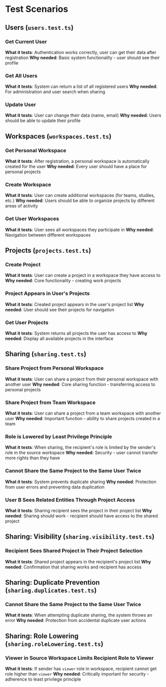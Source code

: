 # Test Scenarios

## Users (`users.test.ts`)

### Get Current User
**What it tests**: Authentication works correctly, user can get their data after registration
**Why needed**: Basic system functionality - user should see their profile

### Get All Users  
**What it tests**: System can return a list of all registered users
**Why needed**: For administration and user search when sharing

### Update User
**What it tests**: User can change their data (name, email)
**Why needed**: Users should be able to update their profile

## Workspaces (`workspaces.test.ts`)

### Get Personal Workspace
**What it tests**: After registration, a personal workspace is automatically created for the user
**Why needed**: Every user should have a place for personal projects

### Create Workspace
**What it tests**: User can create additional workspaces (for teams, studies, etc.)
**Why needed**: Users should be able to organize projects by different areas of activity

### Get User Workspaces
**What it tests**: User sees all workspaces they participate in
**Why needed**: Navigation between different workspaces

## Projects (`projects.test.ts`)

### Create Project
**What it tests**: User can create a project in a workspace they have access to
**Why needed**: Core functionality - creating work projects

### Project Appears in User's Projects
**What it tests**: Created project appears in the user's project list
**Why needed**: User should see their projects for navigation

### Get User Projects
**What it tests**: System returns all projects the user has access to
**Why needed**: Display all available projects in the interface

## Sharing (`sharing.test.ts`)

### Share Project from Personal Workspace
**What it tests**: User can share a project from their personal workspace with another user
**Why needed**: Core sharing function - transferring access to personal projects

### Share Project from Team Workspace
**What it tests**: User can share a project from a team workspace with another user
**Why needed**: Important function - ability to share projects created in a team

### Role is Lowered by Least Privilege Principle
**What it tests**: When sharing, the recipient's role is limited by the sender's role in the source workspace
**Why needed**: Security - user cannot transfer more rights than they have

### Cannot Share the Same Project to the Same User Twice
**What it tests**: System prevents duplicate sharing
**Why needed**: Protection from user errors and preventing data duplication

### User B Sees Related Entities Through Project Access
**What it tests**: Sharing recipient sees the project in their project list
**Why needed**: Sharing should work - recipient should have access to the shared project

## Sharing: Visibility (`sharing.visibility.test.ts`)

### Recipient Sees Shared Project in Their Project Selection
**What it tests**: Shared project appears in the recipient's project list
**Why needed**: Confirmation that sharing works and recipient has access

## Sharing: Duplicate Prevention (`sharing.duplicates.test.ts`)

### Cannot Share the Same Project to the Same User Twice
**What it tests**: When attempting duplicate sharing, the system throws an error
**Why needed**: Protection from accidental duplicate user actions

## Sharing: Role Lowering (`sharing.roleLowering.test.ts`)

### Viewer in Source Workspace Limits Recipient Role to Viewer
**What it tests**: If sender has `viewer` role in workspace, recipient cannot get role higher than `viewer`
**Why needed**: Critically important for security - adherence to least privilege principle
